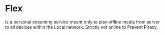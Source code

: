 # Flex
Is a personal streaming service meant only to play offline media from server to all devices within the Local network. Strictly not online to Prevent Piracy. 
